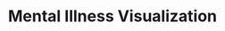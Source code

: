 ---
title: Mental Illness Visualization
thumbnail: thumb-mental.png
alt_text: Mental Health Visualization
description: Mentally ill people are more likely to go to prison than a psych hospital. This data visualization project explains why.
goto:  assets/img/mental/mental-viz.jpg
---